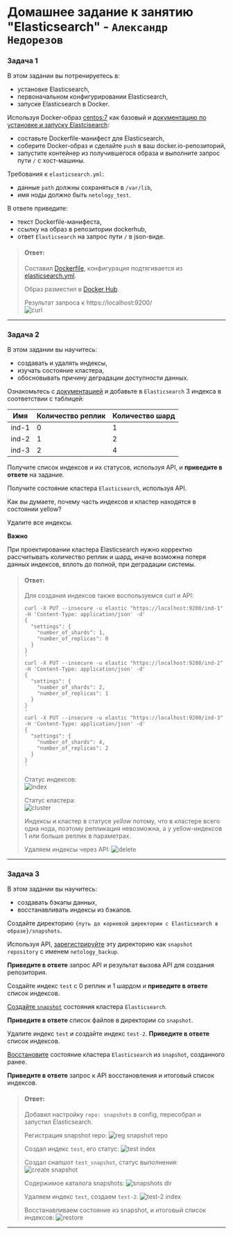 # Домашнее задание к занятию "Elasticsearch" - `Александр Недорезов`

### Задача 1
В этом задании вы потренируетесь в:

- установке Elasticsearch,
- первоначальном конфигурировании Elasticsearch,
- запуске Elasticsearch в Docker.

Используя Docker-образ [centos:7](https://hub.docker.com/_/centos) как базовый и 
[документацию по установке и запуску Elastcisearch](https://www.elastic.co/guide/en/elasticsearch/reference/current/targz.html):

- составьте Dockerfile-манифест для Elasticsearch,
- соберите Docker-образ и сделайте `push` в ваш docker.io-репозиторий,
- запустите контейнер из получившегося образа и выполните запрос пути `/` с хост-машины.

Требования к `elasticsearch.yml`:

- данные `path` должны сохраняться в `/var/lib`,
- имя ноды должно быть `netology_test`.

В ответе приведите:

- текст Dockerfile-манифеста,
- ссылку на образ в репозитории dockerhub,
- ответ `Elasticsearch` на запрос пути `/` в json-виде.

> #### Ответ:
> Составил [Dockerfile](Dockerfile), конфигурация подтягивается из [elasticsearch.yml](config/elasticsearch.yml).
> 
> Образ разместил в [Docker Hub](https://hub.docker.com/r/nedorezov/elastic/tags).
> 
> Результат запроса к https://localhost:9200/  
> ![curl](img/01.png)

---

### Задача 2

В этом задании вы научитесь:

- создавать и удалять индексы,
- изучать состояние кластера,
- обосновывать причину деградации доступности данных.

Ознакомьтесь с [документацией](https://www.elastic.co/guide/en/elasticsearch/reference/current/indices-create-index.html) 
и добавьте в `Elasticsearch` 3 индекса в соответствии с таблицей:

| Имя | Количество реплик | Количество шард |
|-----|-------------------|-----------------|
| ind-1| 0 | 1 |
| ind-2 | 1 | 2 |
| ind-3 | 2 | 4 |

Получите список индексов и их статусов, используя API, и **приведите в ответе** на задание.

Получите состояние кластера `Elasticsearch`, используя API.

Как вы думаете, почему часть индексов и кластер находятся в состоянии yellow?

Удалите все индексы.

**Важно**

При проектировании кластера Elasticsearch нужно корректно рассчитывать количество реплик и шард,
иначе возможна потеря данных индексов, вплоть до полной, при деградации системы.

> #### Ответ:
> Для создания индексов также воспользуемся curl и API:
> ```shell
> curl -X PUT --insecure -u elastic "https://localhost:9200/ind-1" -H 'Content-Type: application/json' -d'       
> {
>   "settings": {
>     "number_of_shards": 1,
>     "number_of_replicas": 0
>   }
> }
> '
> curl -X PUT --insecure -u elastic "https://localhost:9200/ind-2" -H 'Content-Type: application/json' -d'       
> {
>   "settings": {
>     "number_of_shards": 2,
>     "number_of_replicas": 1
>   }
> }
> '
> curl -X PUT --insecure -u elastic "https://localhost:9200/ind-3" -H 'Content-Type: application/json' -d'       
> {
>   "settings": {
>     "number_of_shards": 4,
>     "number_of_replicas": 2
>   }
> }
> '
> ```
> 
> Статус индексов:  
> ![index](img/02.png)
> 
> Статус кластера:  
> ![cluster](img/03.png)
> 
> Индексы и кластер в статусе *yellow* потому, что в кластере всего одна нода, поэтому репликация невозможна, а у yellow-индексов 1 или больше реплик в параметрах. 
> 
> Удаляем индексы через API: 
> ![delete](img/04.png)
> 
> 
---

### Задача 3

В этом задании вы научитесь:

- создавать бэкапы данных,
- восстанавливать индексы из бэкапов.

Создайте директорию `{путь до корневой директории с Elasticsearch в образе}/snapshots`.

Используя API, [зарегистрируйте](https://www.elastic.co/guide/en/elasticsearch/reference/current/snapshots-register-repository.html#snapshots-register-repository) 
эту директорию как `snapshot repository` c именем `netology_backup`.

**Приведите в ответе** запрос API и результат вызова API для создания репозитория.

Создайте индекс `test` с 0 реплик и 1 шардом и **приведите в ответе** список индексов.

[Создайте `snapshot`](https://www.elastic.co/guide/en/elasticsearch/reference/current/snapshots-take-snapshot.html) 
состояния кластера `Elasticsearch`.

**Приведите в ответе** список файлов в директории со `snapshot`.

Удалите индекс `test` и создайте индекс `test-2`. **Приведите в ответе** список индексов.

[Восстановите](https://www.elastic.co/guide/en/elasticsearch/reference/current/snapshots-restore-snapshot.html) состояние
кластера `Elasticsearch` из `snapshot`, созданного ранее. 

**Приведите в ответе** запрос к API восстановления и итоговый список индексов.


> #### Ответ:
> Добавил настройку `repo: snapshots` в config, пересобрал и запустил Elasticsearch.
> 
> Регистрация snapshot repo: 
> ![reg snapshot repo](img/05.png)
> 
> Создал индекс `test`, его статус:
> ![test index](img/06.png)
> 
> Создал снапшот `test_snapshot`, статус выполнения: 
> ![create snapshot](img/07.png)
> 
> Содержимое каталога snapshots:
> ![snapshots dir](img/08.png)
> 
> Удаляем индекс `test`, создаем `test-2`:
> ![test-2 index](img/09.png)
> 
> Восстанавливаем состояние из snapshot, и итоговый список индексов:
> ![restore](img/10.png)
>

---
